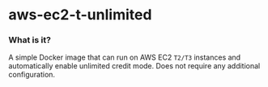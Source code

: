 # aws-ec2-t-unlimited

### What is it?
A simple Docker image that can run on AWS EC2 `T2/T3` instances and automatically enable unlimited credit mode. Does not require any additional configuration.
